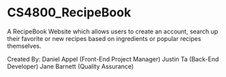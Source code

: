 # CS4800_RecipeBook
A RecipeBook Website which allows users to create an account, search up their favorite or new recipes based on ingredients or popular recipes themselves.

Created By:
Daniel Appel (Front-End Project Manager)
Justin Ta (Back-End Developer)
Jane Barnett (Quality Assurance)
